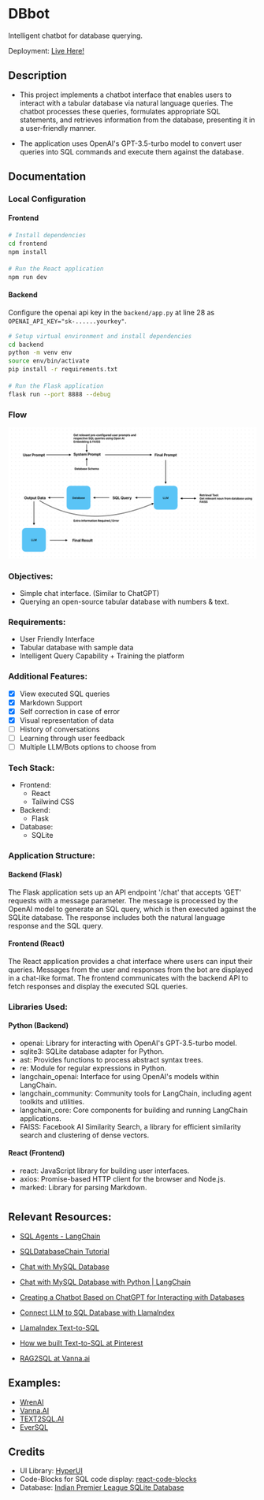 # DBbot

Intelligent chatbot for database querying.

Deployment: [Live Here!](https://db-bot.vercel.app)

## Description
- This project implements a chatbot interface that enables users to interact with a tabular database via natural language queries. The chatbot processes these queries, formulates appropriate SQL statements, and retrieves information from the database, presenting it in a user-friendly manner.

- The application uses OpenAI's GPT-3.5-turbo model to convert user queries into SQL commands and execute them against the database.

## Documentation

### Local Configuration

#### Frontend
```bash
# Install dependencies
cd frontend
npm install

# Run the React application
npm run dev
```

#### Backend

Configure the openai api key in the ```backend/app.py``` at line 28 as ```OPENAI_API_KEY="sk-......yourkey"```.

```bash
# Setup virtual environment and install dependencies
cd backend
python -m venv env
source env/bin/activate
pip install -r requirements.txt

# Run the Flask application
flask run --port 8888 --debug
```

### Flow

![Flow](./flow.png "flow")

### Objectives:
- Simple chat interface. (Similar to ChatGPT)
- Querying an open-source tabular database with numbers & text.

### Requirements:
- User Friendly Interface
- Tabular database with sample data
- Intelligent Query Capability + Training the platform

### Additional Features:
- [x] View executed SQL queries
- [x] Markdown Support
- [x] Self correction in case of error
- [x] Visual representation of data
- [ ] History of conversations
- [ ] Learning through user feedback
- [ ] Multiple LLM/Bots options to choose from

### Tech Stack:
- Frontend:
    - React
    - Tailwind CSS
- Backend:
    - Flask
- Database:
    - SQLite

### Application Structure:
#### Backend (Flask)
The Flask application sets up an API endpoint '/chat' that accepts 'GET' requests with a message parameter. The message is processed by the OpenAI model to generate an SQL query, which is then executed against the SQLite database. The response includes both the natural language response and the SQL query.

#### Frontend (React)
The React application provides a chat interface where users can input their queries. Messages from the user and responses from the bot are displayed in a chat-like format. The frontend communicates with the backend API to fetch responses and display the executed SQL queries.

### Libraries Used:
#### Python (Backend)
- openai: Library for interacting with OpenAI's GPT-3.5-turbo model.
- sqlite3: SQLite database adapter for Python.
- ast: Provides functions to process abstract syntax trees.
- re: Module for regular expressions in Python.
- langchain_openai: Interface for using OpenAI's models within LangChain.
- langchain_community: Community tools for LangChain, including agent toolkits and utilities.
- langchain_core: Core components for building and running LangChain applications.
- FAISS: Facebook AI Similarity Search, a library for efficient similarity search and clustering of dense vectors.

#### React (Frontend)
- react: JavaScript library for building user interfaces.
- axios: Promise-based HTTP client for the browser and Node.js.
- marked: Library for parsing Markdown.

#

## Relevant Resources:
- [SQL Agents - LangChain](https://python.langchain.com/v0.1/docs/use_cases/sql/agents/)

- [SQLDatabaseChain Tutorial](https://github.com/bhattbhavesh91/langchain-crashcourse/blob/main/sql-agent-notebook.ipynb)

- [Chat with MySQL Database](https://youtu.be/YqqRkuizNN4?si=6dNIEt4oitMyUqGs)

- [Chat with MySQL Database with Python | LangChain](https://youtu.be/9ccl1_Wu24Q?si=WhOcMZIyIpMH6K5g)

- [Creating a Chatbot Based on ChatGPT for Interacting with Databases](https://www.clearpeaks.com/creating-a-chatbot-based-on-chatgpt-for-interacting-with-databases/)

- [Connect LLM to SQL Database with LlamaIndex](https://www.restack.io/docs/llamaindex-knowledge-connect-llm-to-sql-database-llamaindex#clvn95w410eznhjp2nj57343t)

- [LlamaIndex Text-to-SQL](https://colab.research.google.com/github/jerryjliu/llama_index/blob/main/docs/docs/examples/index_structs/struct_indices/SQLIndexDemo.ipynb#scrollTo=1c09089a-6bcd-48db-8120-a84c8da3f82e)

- [How we built Text-to-SQL at Pinterest](https://medium.com/pinterest-engineering/how-we-built-text-to-sql-at-pinterest-30bad30dabff)

- [RAG2SQL at Vanna.ai ](https://angelina-yang.medium.com/no-more-text2sql-its-now-rag2sql-760742c78b80)

## Examples:
- [WrenAI](https://www.getwren.ai/)
- [Vanna.AI](https://vanna.ai/)
- [TEXT2SQL.AI](https://www.text2sql.ai/)
- [EverSQL](https://www.eversql.com/text-to-sql/)

## Credits
- UI Library: [HyperUI](https://www.hyperui.dev/)
- Code-Blocks for SQL code display: [react-code-blocks](https://github.com/rajinwonderland/react-code-blocks)
- Database: [Indian Premier League SQLite Database](https://www.kaggle.com/datasets/harsha547/ipldatabase)